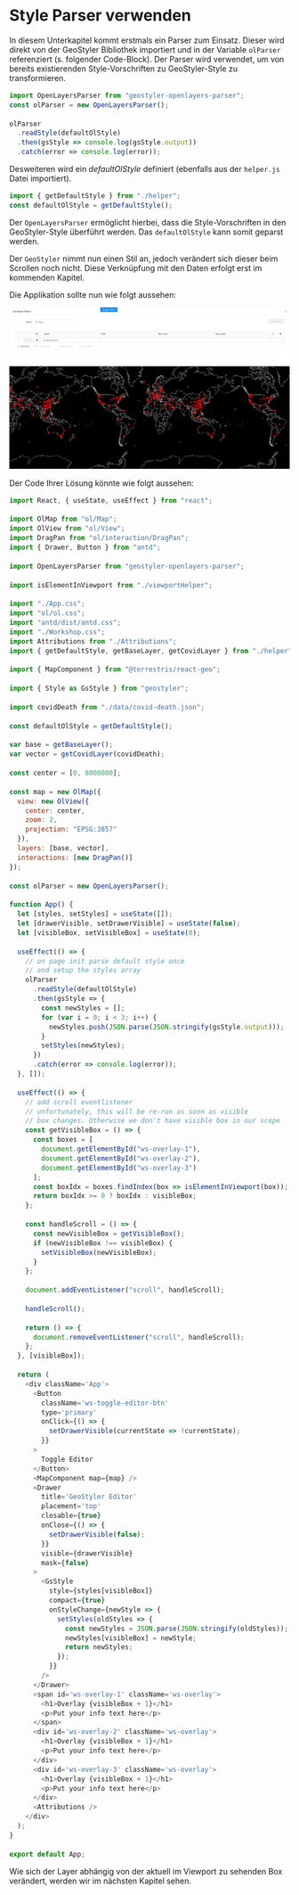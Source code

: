 # Style Parser verwenden

In diesem Unterkapitel kommt erstmals ein Parser zum Einsatz. Dieser wird direkt
von der GeoStyler Bibliothek importiert und in der Variable `olParser` referenziert (s. folgender Code-Block). Der Parser wird verwendet, um von bereits existierenden Style-Vorschriften zu GeoStyler-Style zu transformieren.

```javascript
import OpenLayersParser from "geostyler-openlayers-parser";
const olParser = new OpenLayersParser();

olParser
  .readStyle(defaultOlStyle)
  .then(gsStyle => console.log(gsStyle.output))
  .catch(error => console.log(error));
```

Desweiteren wird ein _defaultOlStyle_ definiert (ebenfalls aus der `helper.js` Datei importiert).

```javascript
import { getDefaultStyle } from "./helper";
const defaultOlStyle = getDefaultStyle();
```

Der `OpenLayersParser` ermöglicht hierbei, dass die Style-Vorschriften in den GeoStyler-Style überführt 
werden. Das `defaultOlStyle` kann somit geparst werden.

Der `GeoStyler` nimmt nun einen Stil an, jedoch verändert sich dieser beim Scrollen noch nicht. Diese 
Verknüpfung mit den Daten erfolgt erst im kommenden Kapitel.

Die Applikation sollte nun wie folgt aussehen:

[![](../images/stepSixImage.png)](../images/stepSixImage.png)

Der Code Ihrer Lösung könnte wie folgt aussehen:

```javascript
import React, { useState, useEffect } from "react";

import OlMap from "ol/Map";
import OlView from "ol/View";
import DragPan from "ol/interaction/DragPan";
import { Drawer, Button } from "antd";

import OpenLayersParser from "geostyler-openlayers-parser";

import isElementInViewport from "./viewportHelper";

import "./App.css";
import "ol/ol.css";
import "antd/dist/antd.css";
import "./Workshop.css";
import Attributions from "./Attributions";
import { getDefaultStyle, getBaseLayer, getCovidLayer } from "./helper";

import { MapComponent } from "@terrestris/react-geo";

import { Style as GsStyle } from "geostyler";

import covidDeath from "./data/covid-death.json";

const defaultOlStyle = getDefaultStyle();

var base = getBaseLayer();
var vector = getCovidLayer(covidDeath);

const center = [0, 8000000];

const map = new OlMap({
  view: new OlView({
    center: center,
    zoom: 2,
    projection: "EPSG:3857"
  }),
  layers: [base, vector],
  interactions: [new DragPan()]
});

const olParser = new OpenLayersParser();

function App() {
  let [styles, setStyles] = useState([]);
  let [drawerVisible, setDrawerVisible] = useState(false);
  let [visibleBox, setVisibleBox] = useState(0);

  useEffect(() => {
    // on page init parse default style once
    // and setup the styles array
    olParser
      .readStyle(defaultOlStyle)
      .then(gsStyle => {
        const newStyles = [];
        for (var i = 0; i < 3; i++) {
          newStyles.push(JSON.parse(JSON.stringify(gsStyle.output)));
        }
        setStyles(newStyles);
      })
      .catch(error => console.log(error));
  }, []);

  useEffect(() => {
    // add scroll eventlistener
    // unfortunately, this will be re-run as soon as visible
    // box changes. Otherwise we don't have visible box in our scope
    const getVisibleBox = () => {
      const boxes = [
        document.getElementById("ws-overlay-1"),
        document.getElementById("ws-overlay-2"),
        document.getElementById("ws-overlay-3")
      ];
      const boxIdx = boxes.findIndex(box => isElementInViewport(box));
      return boxIdx >= 0 ? boxIdx : visibleBox;
    };

    const handleScroll = () => {
      const newVisibleBox = getVisibleBox();
      if (newVisibleBox !== visibleBox) {
        setVisibleBox(newVisibleBox);
      }
    };

    document.addEventListener("scroll", handleScroll);

    handleScroll();

    return () => {
      document.removeEventListener("scroll", handleScroll);
    };
  }, [visibleBox]);

  return (
    <div className='App'>
      <Button
        className='ws-toggle-editor-btn'
        type='primary'
        onClick={() => {
          setDrawerVisible(currentState => !currentState);
        }}
      >
        Toggle Editor
      </Button>
      <MapComponent map={map} />
      <Drawer
        title='GeoStyler Editor'
        placement='top'
        closable={true}
        onClose={() => {
          setDrawerVisible(false);
        }}
        visible={drawerVisible}
        mask={false}
      >
        <GsStyle
          style={styles[visibleBox]}
          compact={true}
          onStyleChange={newStyle => {
            setStyles(oldStyles => {
              const newStyles = JSON.parse(JSON.stringify(oldStyles));
              newStyles[visibleBox] = newStyle;
              return newStyles;
            });
          }}
        />
      </Drawer>
      <span id='ws-overlay-1' className='ws-overlay'>
        <h1>Overlay {visibleBox + 1}</h1>
        <p>Put your info text here</p>
      </span>
      <div id='ws-overlay-2' className='ws-overlay'>
        <h1>Overlay {visibleBox + 1}</h1>
        <p>Put your info text here</p>
      </div>
      <div id='ws-overlay-3' className='ws-overlay'>
        <h1>Overlay {visibleBox + 1}</h1>
        <p>Put your info text here</p>
      </div>
      <Attributions />
    </div>
  );
}

export default App;
```

Wie sich der Layer abhängig von der aktuell im Viewport zu sehenden Box verändert, werden wir
im nächsten Kapitel sehen. 